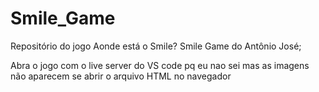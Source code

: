 # Smile_Game
Repositório do jogo Aonde está o Smile?
Smile Game do Antônio José;

Abra o jogo com o live server do VS code
pq eu nao sei mas as imagens não aparecem
se abrir o arquivo HTML no navegador
